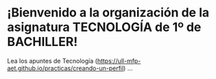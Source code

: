 # ¡Bienvenido a la organización de la asignatura TECNOLOGÍA de 1º de BACHILLER!

Lea los apuntes de Tecnología (https://ull-mfp-aet.github.io/practicas/creando-un-perfil)
...
